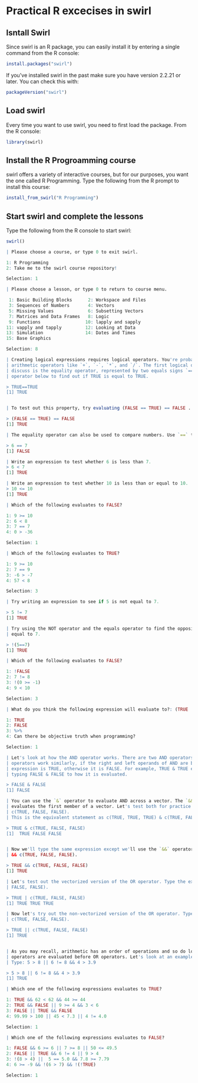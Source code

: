 Practical R excecises in swirl
=================================

Isntall Swirl
----------------
Since swirl is an R package, you can easily install it by entering a single command from the R console:

```r
install.packages("swirl")
```
If you've installed swirl in the past make sure you have version 2.2.21 or later. You can check this with:


```r
packageVersion("swirl")
```

Load swirl
----------------

Every time you want to use swirl, you need to first load the package. From the R console:

```r
library(swirl)
```

Install the R Progroamming course
----------------

swirl offers a variety of interactive courses, but for our purposes, you want the one called R Programming. Type the following from the R prompt to install this course:

```r
install_from_swirl("R Programming")
```

Start swirl and complete the lessons
------------------
Type the following from the R console to start swirl:

```r
swirl()
```

```r
| Please choose a course, or type 0 to exit swirl.

1: R Programming
2: Take me to the swirl course repository!

Selection: 1

```

```r
| Please choose a lesson, or type 0 to return to course menu.

 1: Basic Building Blocks      2: Workspace and Files     
 3: Sequences of Numbers       4: Vectors                 
 5: Missing Values             6: Subsetting Vectors      
 7: Matrices and Data Frames   8: Logic                   
 9: Functions                 10: lapply and sapply       
11: vapply and tapply         12: Looking at Data         
13: Simulation                14: Dates and Times         
15: Base Graphics             

Selection: 8

```

```r
| Creating logical expressions requires logical operators. You're probably familiar with
| arithmetic operators like `+`, `-`, `*`, and `/`. The first logical operator we are going to
| discuss is the equality operator, represented by two equals signs `==`. Use the equality
| operator below to find out if TRUE is equal to TRUE.

> TRUE==TRUE
[1] TRUE

```

```r

| To test out this property, try evaluating (FALSE == TRUE) == FALSE .

> (FALSE == TRUE) == FALSE
[1] TRUE
```

```r
| The equality operator can also be used to compare numbers. Use `==` to see if 6 is equal to 7.

> 6 == 7
[1] FALSE
```

```r
| Write an expression to test whether 6 is less than 7.
> 6 < 7
[1] TRUE
```

```r
| Write an expression to test whether 10 is less than or equal to 10.
> 10 <= 10
[1] TRUE
```

```r
| Which of the following evaluates to FALSE?

1: 9 >= 10
2: 6 < 8
3: 7 == 7
4: 0 > -36

Selection: 1
```

```r
| Which of the following evaluates to TRUE?

1: 9 >= 10
2: 7 == 9
3: -6 > -7
4: 57 < 8

Selection: 3
```

```r
| Try writing an expression to see if 5 is not equal to 7.

> 5 != 7
[1] TRUE
```

```r
| Try using the NOT operator and the equals operator to find the opposite of whether 5 is
| equal to 7.

> !(5==7)
[1] TRUE
```

```r
| Which of the following evaluates to FALSE?

1: !FALSE
2: 7 != 8
3: !(0 >= -1)
4: 9 < 10

Selection: 3
```

```r
| What do you think the following expression will evaluate to?: (TRUE != FALSE) == !(6 == 7)

1: TRUE
2: FALSE
3: %>%
4: Can there be objective truth when programming?

Selection: 1
```

```r
| Let's look at how the AND operator works. There are two AND operators in R, `&` and `&&`. Both
| operators work similarly, if the right and left operands of AND are both TRUE the entire
| expression is TRUE, otherwise it is FALSE. For example, TRUE & TRUE evaluates to TRUE. Try
| typing FALSE & FALSE to how it is evaluated.

> FALSE & FALSE
[1] FALSE
```
```r
| You can use the `&` operator to evaluate AND across a vector. The `&&` version of AND only
| evaluates the first member of a vector. Let's test both for practice. Type the expression TRUE &
| c(TRUE, FALSE, FALSE). 
| This is the equivalent statement as c(TRUE, TRUE, TRUE) & c(TRUE, FALSE, FALSE).

> TRUE & c(TRUE, FALSE, FALSE)
[1]  TRUE FALSE FALSE

```
```r

| Now we'll type the same expression except we'll use the `&&` operator. Type the expression TRUE
| && c(TRUE, FALSE, FALSE).

> TRUE && c(TRUE, FALSE, FALSE)
[1] TRUE

```

```r
| Let's test out the vectorized version of the OR operator. Type the expression TRUE | c(TRUE,
| FALSE, FALSE).

> TRUE | c(TRUE, FALSE, FALSE)
[1] TRUE TRUE TRUE

```

```r
| Now let's try out the non-vectorized version of the OR operator. Type the expression TRUE ||
| c(TRUE, FALSE, FALSE).

> TRUE || c(TRUE, FALSE, FALSE)
[1] TRUE
```

```r

| As you may recall, arithmetic has an order of operations and so do logical expressions. All AND
| operators are evaluated before OR operators. Let's look at an example of an ambiguous case.
| Type: 5 > 8 || 6 != 8 && 4 > 3.9

> 5 > 8 || 6 != 8 && 4 > 3.9
[1] TRUE
```

```r
| Which one of the following expressions evaluates to TRUE?

1: TRUE && 62 < 62 && 44 >= 44
2: TRUE && FALSE || 9 >= 4 && 3 < 6
3: FALSE || TRUE && FALSE
4: 99.99 > 100 || 45 < 7.3 || 4 != 4.0

Selection: 1
```

```r
| Which one of the following expressions evaluates to FALSE?

1: FALSE && 6 >= 6 || 7 >= 8 || 50 <= 49.5
2: FALSE || TRUE && 6 != 4 || 9 > 4
3: !(8 > 4) ||  5 == 5.0 && 7.8 >= 7.79
4: 6 >= -9 && !(6 > 7) && !(!TRUE)

Selection: 1
```

```r
```


